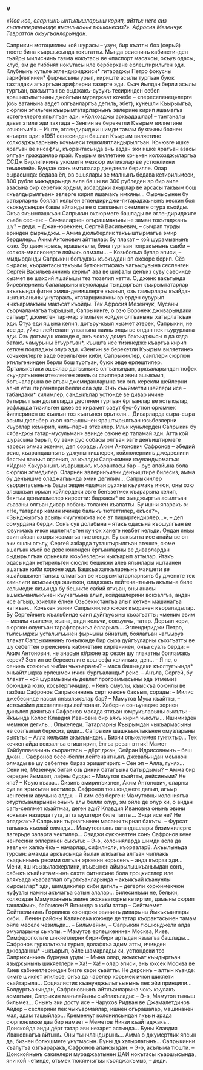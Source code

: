 **V**


*«Иса исе, оларнынъ ынтылышларыны корип, айтты: неге сиз къальплеринъизде яманлыкъны тюшюнесиз?». 
Афросия Мезенчук Тевраттан окъугъанларындан.*


Сапрыкин мотоциклны кой шурасы – узун, бир къатлы боз (серый) тюсте бина  къаршысында токътатты. Мында реиснинъ кабинетинден гъайры милиснинъ  таяма нокътасы ве «паспорт маса»сы, окъув одасы, клуб, эм де тиббият нокътасы иле берберхане ерлештирильген эди.
Клубнынъ кутьле эглендириджиси* гитараджы Петро фокусчы зарифлигинен* фырчысыны урып, кириште асылы тургъан буюк тахтадаки агъаргъан арифлерни тазерте эди.
Къач йылдан берли асылы тургъан, вакъыттан ве сыджакъ-сувукъ тесиринден себеп ярашыкълыгъыны джойгъан мураджаат кочебе – «переселенец»лерге (озь ватанына авдет олгъанларгъа дегиль, эбет), кунешли Къырымгъа, сюргюн этильген къырымтатарларнынъ эвлерине кирип яшамагъа истегенлерге япылгъан эди.
«Колхозджы аркъадашлар! – тантаналы давет этиле эди тахтада – Зенгин ве берекетли Къырым виляетине кочюнъиз!». – Иште, эглендириджи шимди тамам бу языны боянен янъарта эди: «1951 сенесинден башлап Къырым виляетине колхозджыларнынъ кочьмеси тешкилятландырылгъан. Кочювге ишке ярагъан ве инсафлы, къорантасында энъ аздан эки ишке ярагъан азасы олгъан гражданлар ярай. Къырым виляетине кочькен колхозджыларгъа ССДж Бирлигининъ укюмети мезкюр имтиязлар ве устюнликни теминлей».
Бундан сонъ имтиязлар джедвели берилле. Олар сырасында: бедава ёл, эв эшьялары ве малнынъ бедава кетирильмеси, 800 рубле микъдарында аиле башы ве 300 рубледен эр бир аиле азасына бир керелик ярдым, азбардаки ахырлар ве арсасы такъым бош «къалдырылгъан» эвлерге кирип яшамакъ имкяны… Фырчысынен бу сатырларны боялап кельген эглендириджи-гитараджынынъ кескин боя къокъусындан башы айланды ве о салланып скемлеге отура къойды.
Онъа якъынлашкъан Сапрыкин оксюрмеге башлады ве эглендириджиге къаба сеснен:
– Сачмаларнен огърашмакъны не заман токътаджанъ шу? – деди.
– Джан-юрекнен, Сергей Васильевич, – сычрап турды еринден фырчыджы. – Амма дюльберлик такъыштырмагъа эмир бердилер… Аким Антонович айттылар: бу плакат – кой шурамызнынъ юзю. Эр даим ярыкъ, ярашыкълы, бина тургъан топракънынъ саиби – колхоз-миллионерге ляйыкъ олмалы…
– Козьбояма булар эписи, – мыдырданды Сапрыкин богъуджы къокъудан эп оксюре берип.
Сёз сырасы, къорантасы такъым бутюниттифакъ чагъырувына сесленген Сергей Васильевичнинъ керим* ава ве шифалы денъиз суву саесинде хызмет ве шахсий яшайышы тез тюзелип кетти. О, дженк вакътында биревлернинъ балаларыны къуюларда тындыргъан къырымтатарлар акъкъында фитне эмиш-демишлерге къанып, озь тамырлары къайдан чыкъкъаныны унутаракъ, «татарщина»ны эр ерден сувурып чыкъармакъны  макъсат къойды. Тек Афросия Мезенчук, Мусаны къорчаламагъа тырышып, Сапрыкинге, о озю Воронеж дживарындаки сагъыр*, дженктен тар-мар этильген койден олгъаныны хатырлаткъан эди.
Отуз еди яшына келип, догъру-къыя хызмет этерек, Сапрыкин, не исе де, уйкен лейтенант унванына наиль олды ве ондан пек гъурурлана эди. Озь догъмуш коюнде о, энъ чокъу домуз бакъыджысы я да язда батакъ чамурыны ёгъургъан*, къышта исе тизинедже къаргъа кирип кеткен поштаджы олур эди.
«Зенгин ве берекетли Къырым виляетине» кочькенлерге ваде берильгени киби, Сапрыкинлер, саиплери сюргюн этильгенинден берли бош тургъан, буюк эвде ерлештилер.
Орталыкътаки эшьялар дагъыныкъ олгъанындан, аркъаларындан тюфек къундагъынен итекленген эвельки саиплери эвни ашыкъып, богъчаларына ве агъач джемиданларына тек энъ керекли шейлерни алып етиштиргенлери белли ола эди. Энъ къыйметли шейлери исе – табандаки* килимлер, сандыкълар устюнде ве дивар ичине батырылгъан долапларда дестенен тургъан ёргъанлар ве ястыкълар, рафларда тизильген джез ве кирамет савут бус-бутюн орюмчек йиплеринен ве къалын тоз къатынен орьтюли… Диварларда сыра-сыра асылы дюльбер къол нагъышынен яраштырылгъан юзьбезлерни къуртлар кемирип, чиль-парча  эткенлер.
Ильк куньлерден Сапрыкин бу «ябанджы татар-мусульман» эвинде озюне ер тапамай эди. Атта кой шурасына барып, бу эвни рус собасы олгъан эвге денъиштирмеге чареси олмаз экенми, деп сорады. 
Аким Антонович Сафронов – эбедий реис, къарандашнынъ уджуны тишлерек, койлюлернинъ джедвелини баягъы вакъыт огренип, аз къалды Сапрыкинни къувандырмагъа: «Идрис Какуранынъ къарышыкъ къорантасы бар – рус апайына бола сюргюн этмедилер. Оларнен эвлеринъизни денъиштире билесиз, амма бу денъишме оладжагъында эмин дегилим…
Сапрыкинлер къорантасынынъ башы эвден «шаман рух»ны къувмакъ ичюн, оны озю алышкъан орман койлердеки эвге бенъзетмек къарарына келип, баягъы денъишмелер кирсетти: баджасы* ве зынджыргъа асылгъан къазаны олгъан дивар собаны толанен къапатты. Бу ишни япаракъ о: «Не, татарлар камин ичинде балыкъ тютеттилер, ёкъса?», «Зынджыргъа асылы «чугунок»та исе эт пиширгендирлер…», – деп сомурдана берди.
Сонъ сув долабына – ятакъ одасына къошулгъан ве ювунмакъ ичюн ишлетильген кучюк ханеге невбет кельди. Ондан янъы саип айван ахыры ясамагъа ниетленди. Бу вакъытта исе апайы ве он эки яшлы огълу, Сергей азбарда туташтырылгъан атешке, сюме ашагъан къой ве деве юнюнден ёргъанларны ве диварлардан сыдырылгъан орьнекли юзьбезлерни чыкъарып аттылар. Ятакъ одасындан кетирильген сюслю бешикни алев ялынлары иштаанен ашагъан киби корюне эди. 
Башкъа халкъларнынъ маишети ве яшайышынен таныш олмагъан ве къырымтатарларнынъ бу дженкте тек хаинлиги акъкъында эшиткен, оладжакъ лейтенантнынъ акълына биле кельмеди: якъында бу бешикте сабий яткъан, оны анасы ашыкъчанлыкънен къучагъына алып, койдешлерини вокзалгъа, андан исе агъыр, эзиетли ёлнен Озьбекистангъа алып кеткен машинагъа чапкъан… 
Кочькен эвини Сапрыкинлер юксек къоранен къораладылар. Бу Сергейнинъ къальбинде саип дуйгъусыны къозгъатты: «меним эвим – меним къалем», къана, энди кельчи, сокъулчы, татар. Деръал кери, сюргюн олунгъан тарафларынъа ёлларыкъ…
Эглендириджи Петро, тылсымджы усталыгъынен фырчыны ойнатып, боялагъан чагъырув плакат Сапрыкиннинъ гонълюнде бир сыра дуйгъуларны къозгъатты ве шу себептен о реиснинъ кабинетине киргенинен, онъа суаль берди:
– Аким Антонович, не анасын к#рюне эр сезон шу плакатны бояламакъ керек? Зенгин ве берекетлиге хош сефа келинъиз, деп…
– Я не, о сенинъ козюнъе чыбан чыкъарамы? – маса башындаки къолтугъында* онъайтлыджа ерлешмек ичюн бургъаланды* реис. – Анъла, Сергей, бу плакат – кой шурамызнынъ девлет программасыны эда этмемиз боюнджа юзю, косьтергичидир. – Кенъ омузлы, къыскъа боюнлы ве тазбаш Сафронов Сапрыкиннинъ серт юзюне бакъып, сорады:
– Милис джебесинде насыл янъылыкълар бар?
– Мамутов Муса къайтты, – истемейип джевапланды лейтенант.
Хаберни сонъунадже зорнен динълеп даянгъан Сафронов масада яткъан юмрукъларыны сыкъты:
– Якъында Колос Клавдия Ивановна бир аякъ кирип чыкъты… Ишимизден мемнюн дегиль… Опькеледи. Татарларны Къырымдан чыкъармасыны не созгъалай бересиз, деди… 
Сапрыкин шашкъынлыкънен омузларыны сыкъты:
– Алла кельсин акъкъындан… Бизни опькелемек гуняхтыр… Тек кечкен айда вокзалгъа етиштирип, ёлгъа реван эттик! Мамет Кайбуллаевнинъ къорантасы – дёрт джан, Сейран Идрисовнынъ – беш джан…
Сафронов бесе-белли лейтенантнынъ джевабындан мемнюн олмады ве шу себептен бираз эришитирип:
– Сен эп – Алла, гунях… Сени не, Мезенчук битай озь диний батагъына батырдымы? – Амма бир кереден йымшап, лафны бурды: 
– Мамутов къайтты, дейсинъми? Не япа?
– Къую къаза… Сизинъ эмиринъизнен, Аким Антонович, оларны сув ве ярыкътан кестилер.
Сафронов тюшюнджеге далып, агъыр ченгесини авучына алды.
– Я ким сёз берген: Мамутовны колониягъа отурткъанларынен онынъ алы белли олур, эм ойле де олур ки, о андан сагъ-селямет къайтмаз, деген эди? Клавдия Ивановна онынъ эвини чокътан назарда тута, атта муштери биле тапты… Энди исе не? Не оладжакъ?
Сапрыкин тырнагъынен масаны тырнап бакъты.
– Фурсат тапмакъ къолай олмады… Мамутовнынъ ватандашлары бизимкилерге лагерьде запарта чектилер…
Эзиджи сукюнеттен сонъ Сафронов кене ченгесини эллеринен сыкъты:
– Э-э, колонияларда шимди асла да эвельки халкъ ёкъ – начарлар, сифилисли, къоразлар8. Акъылынъда турсын: амамда аркъасында йылан алкъагъа алгъан чыплакъ къадыннынъ ресими олгъан эркекни корьсенъ – анда къораз эди… Мени, яш къызыласкерлини, къызынен айырылышкъанымдан сонъ, сабыкъ къайнатамнынъ сахте фитнесине бола троцкистлер иле алякъада къабаатлап отурткъанларында – акъикъий къанунлы хырсызлар* эди, шимдикилер киби дегиль – дегерли корюнмекчюн нуфузлы намны акъчагъа сатын алалар… Билесинъми не, бельки, колхоздан Мамутовнынъ эвине экскаваторны кетиртип, дамыны сюрип ташлайыкъ, бабамсен?! Якъында о киби татар – Сейтмемет Сейтвелининъ Горлинка коюндеки эвининъ диварыны йыкъкъанлары киби…
Ленин районы Калиновка коюнде де татар къорантасынен тамам ойле меселе чезильди…
– Бильмейим, – Сапрыкин тюшюнджели алда омузларыны сыкъты. – Мамутов ерлешкенинен Москва, Киев, Симферопольге шикяетлерни бири-бири артыдан язмагъа башлады…
Сафронов гурюльтюли турып, долафкъа адым атты, ичинден джюзданны*  чыкъарып, ойле шамарлады ки, устюндеки тоз Сапрыкиннинъ бурнуна урды:
– Мына олар, акъикъат къыдыргъан языджынынъ шикяетлери – Ха! – Ха! – олар эписи, энъ юксек Москва ве Киев кабинетлеринден бизге кери къайтты. Не дерсинъ – алтын къаиде: кимге шикяет этильсе, онъа да чарелер корьмек ичюн шикяети къайтарыла… Социалистик къанунджылыгъынынъ пек эйи принципи…
Болдургъанындан, Сафроновнынъ айткъанларына чокъ къулакъ асмагъан, Сапрыкин манълайыны сыйпакълады:
– Э-э, Мамутов тыныш бильмез… Онынъ эки досту исе – Чарухов Ридван ве Джамалетдинов Айдер – сеслерини пек чыкъармайлар, ишнен огърашалар, машинанен мал, адам ташыйлар… Кременчуг колониясындан якъын арада сюргюнликке даа бир намзет – Меметов Ниязи къайтаджакъ… Донскойда энди дёрт татар эви незарет астында… Буны Клавдия Ивановнагъа айтынъ. Оны тынчландырынъ… Амма о джумертлик япсын да, бизнен болюшмеге унутмасын. Буны да хатырлатынъ…
Сапрыкинни къапугъа озгъараракъ, Сафронов апансыздан:
– Э-э, акълыма тюшти. – Донскойнынъ сакинлери мураджаатынен ДАИ нокътасы къаршысында, яни кой четинде, отьмек тюкянчыгъы къояджакъмыз, – деди.
